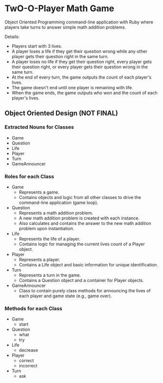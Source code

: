 # TwO-O-Player Math Game

Object Oriented Programming command-line application with Ruby where players take turns to answer simple math addition problems.
<br>

Details:
<br>
- Players start with 3 lives.
- A player loses a life if they get their question wrong while any other player gets their question right in the same turn.
- A player loses no life if they get their question right, every player gets their question right, or every player gets their question wrong in the same turn.
- At the end of every turn, the game outputs the count of each player's lives.
- The game doesn't end until one player is remaining with life.
- When the game ends, the game outputs who won and the count of each player's lives.

## Object Oriented Design (NOT FINAL)

### Extracted Nouns for Classes

- Game
- Question
- Life
- Player
- Turn
- GameAnnouncer

### Roles for each Class

- Game
  - Represents a game.
  - Contains objects and logic from all other classes to drive the command-line application (game loop).
- Question
  - Represents a math addition problem.
  - A new math addition problem is created with each instance.
  - Also calculates and contains the answer to the new math addition problem upon instantiation.
- Life
  - Represents the life of a player.
  - Contains logic for managing the current lives count of a Player object. 
- Player
  - Represents a player.
  - Contains a Life object and basic information for unique identification.
- Turn
  - Represents a turn in the game.
  - Contains a Question object and a container for Player objects.
- GameAnnouncer
  - Class to contain purely class methods for announcing the lives of each player and game state (e.g., game over).

### Methods for each Class

- Game
  - start
- Question
  - what
  - try
- Life
  - decrease
- Player
  - correct
  - incorrect
- Turn
  - ask

